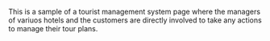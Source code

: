 This is a sample of a tourist management system page where the managers of variuos hotels and the customers are directly involved to take any actions to manage their tour plans.

